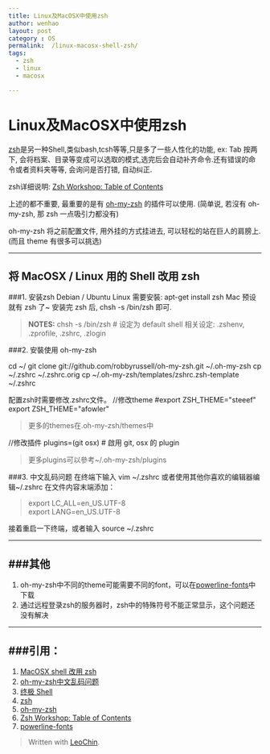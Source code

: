 ```yaml
---
title: Linux及MacOSX中使用zsh
author: wenhao
layout: post
category : OS
permalink:  /linux-macosx-shell-zsh/
tags: 
  - zsh
  - linux
  - macosx

---
```



Linux及MacOSX中使用zsh
===

[zsh](http://www.zsh.org)是另一种Shell,类似bash,tcsh等等,只是多了一些人性化的功能, ex: Tab 按两下, 会将档案、目录等变成可以选取的模式,选完后会自动补齐命令.还有错误的命令或者资料夹等等, 会询问是否打错, 自动纠正.

<!--more-->

zsh详细说明: [Zsh Workshop: Table of Contents](http://www.acm.uiuc.edu/workshops/zsh/toc.html)

上述的都不重要, 最重要的是有 [oh-my-zsh](https://github.com/robbyrussell/oh-my-zsh) 的插件可以使用. (简单说, 若沒有 oh-my-zsh, 那 zsh 一点吸引力都没有)

oh-my-zsh 将之前配置文件, 用外挂的方式挂进去, 可以轻松的站在巨人的肩膀上. (而且 theme 有很多可以挑选)

---
将 MacOSX / Linux 用的 Shell 改用 zsh
---

###1. 安装zsh
Debian / Ubuntu  Linux 需要安裝: apt-get install zsh
Mac 预设就有 zsh 了~
安装完 zsh 后, chsh -s /bin/zsh 即可.
> **NOTES:**
> chsh -s /bin/zsh # 设定为 default shell
> 相关设定: .zshenv, .zprofile, .zshrc, .zlogin

###2. 安裝使用 oh-my-zsh

cd ~/
git clone git://github.com/robbyrussell/oh-my-zsh.git ~/.oh-my-zsh
cp ~/.zshrc ~/.zshrc.orig
cp ~/.oh-my-zsh/templates/zshrc.zsh-template ~/.zshrc

配置zsh时需要修改.zshrc文件。
//修改theme
 #export ZSH_THEME="steeef"
 export ZSH_THEME="afowler"
 > 更多的themes在.oh-my-zsh/themes中

//修改插件
plugins=(git osx) # 啟用 git, osx 的 plugin
> 更多plugins可以參考~/.oh-my-zsh/plugins

###3. 中文乱码问题
在终端下输入
vim ~/.zshrc
或者使用其他你喜欢的编辑器编辑~/.zshrc
在文件内容末端添加：
> export LC_ALL=en_US.UTF-8  
> export LANG=en_US.UTF-8

接着重启一下终端，或者输入
source ~/.zshrc

---
###其他
---
1. oh-my-zsh中不同的theme可能需要不同的font，可以在[powerline-fonts](https://github.com/Lokaltog/powerline-fonts)中下载
2. 通过远程登录zsh的服务器时，zsh中的特殊符号不能正常显示，这个问题还没有解决

---
###引用：
---
1. [MacOSX shell 改用 zsh](http://blog.longwin.com.tw/2011/10/macosx-shell-zsh-2011/)
2. [oh-my-zsh中文乱码问题](http://hearrain.com/2013/04/738)
3. [终极 Shell](http://macshuo.com/?p=676)
4. [zsh](http://www.zsh.org)
5. [oh-my-zsh](https://github.com/robbyrussell/oh-my-zsh) 
6. [Zsh Workshop: Table of Contents](http://www.acm.uiuc.edu/workshops/zsh/toc.html)
7. [powerline-fonts](https://github.com/Lokaltog/powerline-fonts)


> Written with [LeoChin](https://leochin.com/).